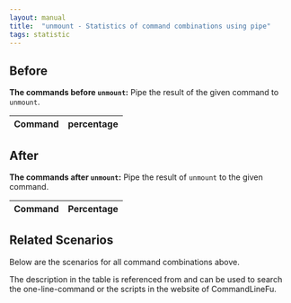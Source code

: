 ```yaml
---
layout: manual
title:  "unmount - Statistics of command combinations using pipe"
tags: statistic
---
```


## Before

__The commands before `unmount`:__ Pipe the result of the given command to `unmount`.

| Command | percentage |
|--------|--------|



## After

__The commands after `unmount`:__ Pipe the result of `unmount` to the given command.

| Command | Percentage | 
|-------|--------|



## Related Scenarios

Below are the scenarios for all command combinations above.

The description in the table is referenced from and can be used to search the one-line-command or the scripts in the website of CommandLineFu.




